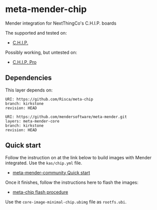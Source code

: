 # meta-mender-chip

Mender integration for NextThingCo's C.H.I.P. boards

The supported and tested on:

 - [C.H.I.P.](https://docs.getchip.cc/chip/)

Possibly working, but untested on:

 - [C.H.I.P. Pro](https://docs.getchip.cc/chip_pro/)

## Dependencies

This layer depends on:

```
URI: https://github.com/Risca/meta-chip
branch: kirkstone
revision: HEAD
```

```
URI: https://github.com/mendersoftware/meta-mender.git
layers: meta-mender-core
branch: kirkstone
revision: HEAD
```

## Quick start

Follow the instruction on at the link below to build images with Mender integrated. Use the `kas/chip.yml` file.

 - [meta-mender-community Quick start](https://github.com/mendersoftware/meta-mender-community?tab=readme-ov-file#quick-start)

Once it finishes, follow the instructions here to flash the images:

 - [meta-chip flash procedure](https://github.com/Risca/meta-chip?tab=readme-ov-file#chip)

Use the `core-image-minimal-chip.ubimg` file as `rootfs.ubi`.
